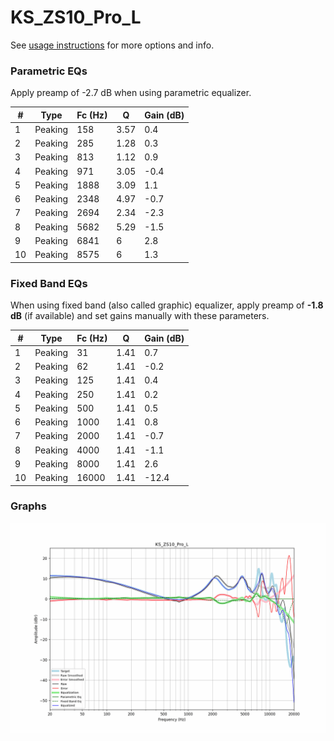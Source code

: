 # KS_ZS10_Pro_L
See [usage instructions](https://github.com/jaakkopasanen/AutoEq#usage) for more options and info.

### Parametric EQs
Apply preamp of -2.7 dB when using parametric equalizer.

|   # | Type    |   Fc (Hz) |    Q |   Gain (dB) |
|-----|---------|-----------|------|-------------|
|   1 | Peaking |       158 | 3.57 |         0.4 |
|   2 | Peaking |       285 | 1.28 |         0.3 |
|   3 | Peaking |       813 | 1.12 |         0.9 |
|   4 | Peaking |       971 | 3.05 |        -0.4 |
|   5 | Peaking |      1888 | 3.09 |         1.1 |
|   6 | Peaking |      2348 | 4.97 |        -0.7 |
|   7 | Peaking |      2694 | 2.34 |        -2.3 |
|   8 | Peaking |      5682 | 5.29 |        -1.5 |
|   9 | Peaking |      6841 | 6    |         2.8 |
|  10 | Peaking |      8575 | 6    |         1.3 |

### Fixed Band EQs
When using fixed band (also called graphic) equalizer, apply preamp of **-1.8 dB** (if available) and set gains manually with these parameters.

|   # | Type    |   Fc (Hz) |    Q |   Gain (dB) |
|-----|---------|-----------|------|-------------|
|   1 | Peaking |        31 | 1.41 |         0.7 |
|   2 | Peaking |        62 | 1.41 |        -0.2 |
|   3 | Peaking |       125 | 1.41 |         0.4 |
|   4 | Peaking |       250 | 1.41 |         0.2 |
|   5 | Peaking |       500 | 1.41 |         0.5 |
|   6 | Peaking |      1000 | 1.41 |         0.8 |
|   7 | Peaking |      2000 | 1.41 |        -0.7 |
|   8 | Peaking |      4000 | 1.41 |        -1.1 |
|   9 | Peaking |      8000 | 1.41 |         2.6 |
|  10 | Peaking |     16000 | 1.41 |       -12.4 |

### Graphs
![](./KS_ZS10_Pro_L.png)
